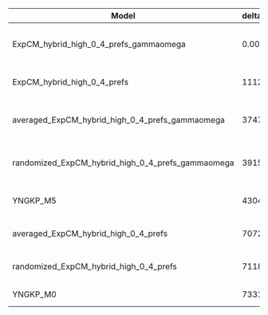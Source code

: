 | Model                                             | deltaAIC | LogLikelihood | nParams | ParamValues                                              |
|---------------------------------------------------|----------|---------------|---------|----------------------------------------------------------|
| ExpCM_hybrid_high_0_4_prefs_gammaomega            | 0.00     | -49432.56     | 7       | alpha_omega=1.38, beta=1.71, beta_omega=9.51, kappa=3.84 |
| ExpCM_hybrid_high_0_4_prefs                       | 1112.96  | -49990.04     | 6       | beta=1.76, kappa=3.51, omega=0.14                        |
| averaged_ExpCM_hybrid_high_0_4_prefs_gammaomega   | 3747.02  | -51306.07     | 7       | alpha_omega=0.59, beta=1.87, beta_omega=6.04, kappa=3.65 |
| randomized_ExpCM_hybrid_high_0_4_prefs_gammaomega | 3915.82  | -51390.47     | 7       | alpha_omega=0.60, beta=0.05, beta_omega=6.39, kappa=3.67 |
| YNGKP_M5                                          | 4304.36  | -51579.74     | 12      | alpha_omega=0.63, beta_omega=7.41, kappa=3.23            |
| averaged_ExpCM_hybrid_high_0_4_prefs              | 7072.84  | -52969.98     | 6       | beta=0.97, kappa=3.42, omega=0.08                        |
| randomized_ExpCM_hybrid_high_0_4_prefs            | 7118.92  | -52993.02     | 6       | beta=0.05, kappa=3.39, omega=0.07                        |
| YNGKP_M0                                          | 7331.34  | -53094.23     | 11      | kappa=3.01, omega=0.07                                   |